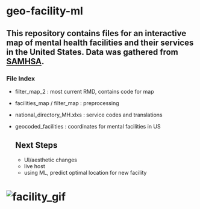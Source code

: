 # geo-facility-ml
## This repository contains files for an interactive map of mental health facilities and their services in the United States. Data was gathered from [SAMHSA](https://www.samhsa.gov/data/report/national-directory-of-mental-health-treatment-facilities).
### File Index
- filter_map_2 : most current RMD, contains code for map
- facilities_map / filter_map : preprocessing
- national_directory_MH.xlxs : service codes and translations
- geocoded_facilities : coordinates for mental facilities in US



  ## Next Steps
  - UI/aesthetic changes
  - live host
  - using ML, predict optimal location for new facility
 
# ![facility_gif](https://github.com/NSF-ALL-SPICE-Alliance/geo-facility-ml/assets/113555832/c764b270-11de-42dd-b922-1c489b97885e)
